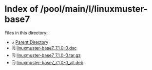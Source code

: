 
# Index of /pool/main/l/linuxmuster-base7
Files in this directory:
- ⤴ [Parent Directory](../)
- 🗒 [linuxmuster-base7_7.1.0-0.dsc](linuxmuster-base7_7.1.0-0.dsc)
- 🗒 [linuxmuster-base7_7.1.0-0.tar.gz](linuxmuster-base7_7.1.0-0.tar.gz)
- 🗒 [linuxmuster-base7_7.1.0-0_all.deb](linuxmuster-base7_7.1.0-0_all.deb)

